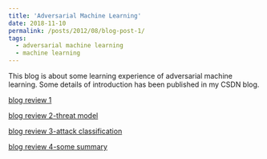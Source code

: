 ```yaml
---
title: 'Adversarial Machine Learning'
date: 2018-11-10
permalink: /posts/2012/08/blog-post-1/
tags:
  - adversarial machine learning
  - machine learning
---
```


This blog is about some learning experience of adversarial machine learning.
Some details of introduction has been published in my CSDN blog.

[blog review 1](https://blog.csdn.net/weixin_41764426/article/details/83928486)

[blog review 2-threat model](https://blog.csdn.net/weixin_41764426/article/details/84026975)

[blog review 3-attack classification](https://blog.csdn.net/weixin_41764426/article/details/84545662)

[blog review 4-some summary](https://blog.csdn.net/weixin_41764426/article/details/86376898)
